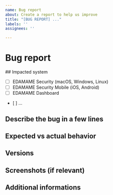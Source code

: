 ```yaml
---
name: Bug report
about: Create a report to help us improve
title: "[BUG REPORT] ..."
labels: ''
assignees: ''

---
```


# Bug report

## Impacted system
- [ ] EDAMAME Security (macOS, Windows, Linux)
- [ ] EDAMAME Security Mobile (iOS, Android)
- [ ] EDAMAME Dashboard
- [ ] ...

## Describe the bug in a few lines

## Expected vs actual behavior

## Versions

## Screenshots (if relevant)

## Additional informations
